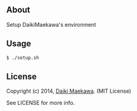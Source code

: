 ## About

Setup DaikiMaekawa's environment

## Usage

```sh
$ ./setup.sh
```

## License

Copyright (c) 2014, [Daiki Maekawa](http://daikimaekawa.strikingly.com/). (MIT License)

See LICENSE for more info.

